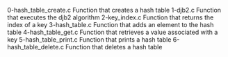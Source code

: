 0-hash_table_create.c	Function that creates a hash table
1-djb2.c		Function that executes the djb2 algorithm
2-key_index.c		Function that returns the index of a key
3-hash_table.c		Function that adds an element to the hash table
4-hash_table_get.c	Function that retrieves a value associated with a key
5-hash_table_print.c	Function that prints a hash table
6-hash_table_delete.c	Function that deletes a hash table